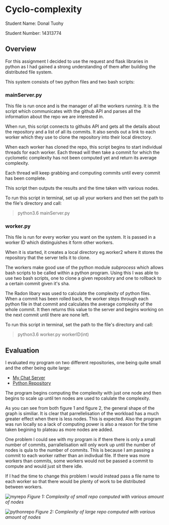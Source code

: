 # Cyclo-complexity

Student Name:   Donal Tuohy

Student Number: 14313774

## Overview
For this assignment I decided to use the request and flask libraries in python as I had gained a strong understanding of them after building the distributed file system.

 This system consists of two python files and two bash scripts:

 ### mainServer.py
 This file is run once and is the manager of all the workers running. It is the script which communicates with the github API and parses all the information about the repo we are interested in.

 When run, this script connects to githubs API and gets all the details about the repository and a list of all its commits. It also sends out a link to each worker which they use to clone the repository into their local directory.

 When each worker has cloned the repo, this script begins to start individual threads for each worker. Each thread will then take a commit for which the cyclometic complexity has not been computed yet and return its average complexity. 

 Each thread will keep grabbing and computing commits until every commit has been complete.

 This script then outputs the results and the time taken with various nodes.

 To run this script in terminal, set up all your workers and then set the path to the file's directory and call:

 >python3.6 mainServer.py

 ### worker.py
This file is run for every worker you want on the system. It is passed in a worker ID which distinguishes it form other workers.

When it is started, it creates a local directory eg.worker2 where it stores the repository that the server tells it to clone. 

The workers make good use of the python module *subprocess* which allows bash scripts to be called within a python program. Using this I was able to use two bash scripts, one to clone a given repository and one to rollback to a certain commit given it's sha.

The Radon libary was used to calculate the complexity of python files.
When a commit has been rolled back, the worker steps through each python file in that commit and calculates the average complexity of the whole commit. It then returns this value to the server and begins working on the next commit until there are none left. 

To run this script in terminal, set the path to the file's directory and call:

> python3.6 worker.py workerID(int)

## Evaluation

I evaluated my program on two different repositories, one being quite small and the other being quite large:

* [My Chat Server](https://github.com/donaltuohy/CS4400---Internet-Applications)
* [Python Repository](https://github.com/python/pythondotorg)

The program begins computing the complexity with just one node and then begins to scale up until ten nodes are used to calulate the complexity.

As you can see from both figure 1 and figure 2, the general shape of the graph is similiar. It is clear that parrellelisation of the workload has a much greater effect when there is less nodes. This is expected. Also the program was run locally so a lack of computing power is also a reason for the time taken begining to plateau as more nodes are added.

One problem I could see with my program is if there there is only a small number of commits, parrallelisation will only work up until the number of nodes is qula to the number of commits. 
This is because I am passing a commit to each worker rather than an indivdual file. If there was more workers than commits, some workers would not be passed a commit to compute and would just sit there idle.

If I had the time to change this problem I would instead pass a file name to each worker so that there would be plenty of work to be distributed between workers.   

![myrepo](https://user-images.githubusercontent.com/20796292/34058730-10f8f70a-e1d4-11e7-9fa8-28e1d7cccd0f.png)
*Figure 1: Complexity of small repo computed with various amount of nodes*

![pythonrepo](https://user-images.githubusercontent.com/20796292/34058733-15093d78-e1d4-11e7-9587-ef87457feb68.png)
*Figure 2: Complexity of large repo computed with various amount of nodes* 


